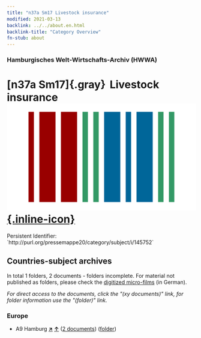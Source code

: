 ```yaml
---
title: "n37a Sm17 Livestock insurance"
modified: 2021-03-13
backlink: ../../about.en.html
backlink-title: "Category Overview"
fn-stub: about
---
```


### Hamburgisches Welt-Wirtschafts-Archiv (HWWA)

# [n37a Sm17]{.gray}&#8201; Livestock insurance &#160; [![Wikidata](/images/Wikidata-logo.svg "Wikidata"){.inline-icon}](http://www.wikidata.org/entity/Q104711318)

<div class="hint">Persistent Identifier: `http://purl.org/pressemappe20/category/subject/i/145752`</div>







## Countries-subject archives





In total 1 folders, 2 documents - folders incomplete.
For material not published as folders, please check the [digitized micro-films](/film/h1_sh.de.html) (in German).

_For direct access to the documents, click the "(xy documents)" link, for folder information use the "(folder)" link._



### Europe

- A9 Hamburg [**&nearr;**](../../../geo/i/140905/about.en.html "Hamburg (all folders)") [**&uarr;**](../../../geo/about.en.html#A9 "Country category system") (<a href="https://pm20.zbw.eu/iiifview/folder/sh/140905,145752" title="about: Hamburg : Livestock insurance" target="_blank">2 documents</a>) ([folder](../../../../folder/sh/1409xx/140905/1457xx/145752/about.en.html))








